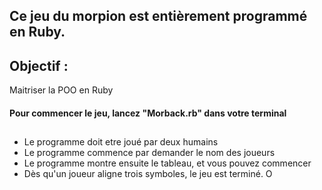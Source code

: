 
## Ce jeu du morpion est entièrement programmé en Ruby.
## Objectif :
Maitriser la POO en Ruby
#### Pour commencer le jeu, lancez "Morback.rb" dans votre terminal
##
   * Le programme doit etre joué par deux humains 
   * Le programme commence par demander le nom des joueurs
   * Le programme montre ensuite le tableau, et vous pouvez commencer
   * Dès qu'un joueur aligne trois symboles, le jeu est terminé. O